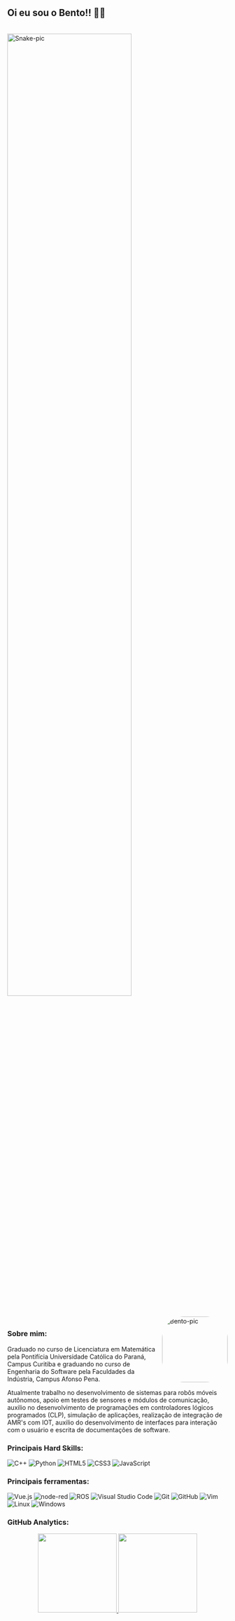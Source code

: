 ## Oi eu sou o Bento!! 🖖🏾

<div style="display: inline_block"><br>
 <img alt="Snake-pic" width="75%" src="https://github.com/Hobbies-Prof-Bento/Hobbies-Prof-Bento/blob/output/github-contribution-grid-snake.svg">
 <img align="right" alt="Bento-pic" height="150" style="border-radius:50px;" src="https://user-images.githubusercontent.com/68859813/143960838-cdea45a4-ec09-4e60-8852-b3f1a75d9540.png">
</div>

##



### Sobre mim:

Graduado no curso de Licenciatura em Matemática pela Pontifícia Universidade Católica do Paraná, Campus Curitiba e graduando no curso de Engenharia do Software pela Faculdades da Indústria, Campus Afonso Pena.

Atualmente trabalho no desenvolvimento de sistemas para robôs móveis autônomos, apoio em testes de sensores e módulos de comunicação, auxilio no desenvolvimento de programações em controladores lógicos programados (CLP), simulação de aplicações, realização de integração de AMR's com IOT, auxilio do desenvolvimento de interfaces para interação com o usuário e escrita de documentações de software.


### Principais Hard Skills:

![C++](https://img.shields.io/badge/c++-%2300599C.svg?style=for-the-badge&logo=c%2B%2B&logoColor=white)
![Python](https://img.shields.io/badge/python-3670A0?style=for-the-badge&logo=python&logoColor=ffdd54)
![HTML5](https://img.shields.io/badge/html5-%23E34F26.svg?style=for-the-badge&logo=html5&logoColor=white)
![CSS3](https://img.shields.io/badge/css3-%231572B6.svg?style=for-the-badge&logo=css3&logoColor=white)
![JavaScript](https://img.shields.io/badge/javascript-%23323330.svg?style=for-the-badge&logo=javascript&logoColor=%23F7DF1E)

### Principais ferramentas:

![Vue.js](https://img.shields.io/badge/vuejs-%2335495e.svg?style=for-the-badge&logo=vuedotjs&logoColor=%234FC08D)
![node-red](https://img.shields.io/badge/nodered-%238F0000.svg?style=for-the-badge&logo=nodered&logoColor=white)
![ROS](https://img.shields.io/badge/ros-%2322314E.svg?style=for-the-badge&logo=ros&logoColor=white)
![Visual Studio Code](https://img.shields.io/badge/Visual%20Studio%20Code-0078d7.svg?style=for-the-badge&logo=visual-studio-code&logoColor=white)
![Git](https://img.shields.io/badge/git-%23F05033.svg?style=for-the-badge&logo=git&logoColor=white)
![GitHub](https://img.shields.io/badge/github-%23121011.svg?style=for-the-badge&logo=github&logoColor=white)
![Vim](https://img.shields.io/badge/VIM-%2311AB00.svg?style=for-the-badge&logo=vim&logoColor=white)
![Linux](https://img.shields.io/badge/Linux-FCC624?style=for-the-badge&logo=linux&logoColor=black)
![Windows](https://img.shields.io/badge/Windows-0078D6?style=for-the-badge&logo=windows&logoColor=white)

### GitHub Analytics:

<div align="center">
  <a href="https://github.com/Hobbies-Prof-Bento">
  <img height="180em" src="https://github-readme-stats.vercel.app/api?username=Hobbies-Prof-Bento&show_icons=true&theme=dark&include_all_commits=true&count_private=true"/>
  <img height="180em" src="https://github-readme-stats.vercel.app/api/top-langs/?username=Hobbies-Prof-Bento&layout=compact&langs_count=7&theme=dark"/>
</div>
